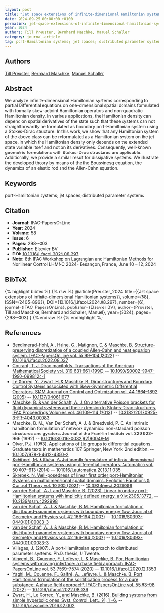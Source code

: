 ```yaml
---
layout: post
title: "Jet space extensions of infinite-dimensional Hamiltonian systems"
date: 2024-09-25 00:00:00 +0100
permalink: jet-space-extensions-of-infinite-dimensional-hamiltonian-systems
year: 2024
authors: Till Preuster, Bernhard Maschke, Manuel Schaller
category: journal-article
tag: port-Hamiltonian systems; jet spaces; distributed parameter systems
---
```

 
## Authors
[Till Preuster](authors/till-preuster), [Bernhard Maschke](authors/bernhard-maschke), [Manuel Schaller](authors/manuel-schaller)
 
## Abstract
We analyze infinite-dimensional Hamiltonian systems corresponding to partial Differential equations on one-dimensional spatial domains formulated with formally skew-adjoint Hamiltonian operators and non-quadratic Hamiltonian density. In various applications, the Hamiltonian density can depend on spatial derivatives of the state such that these systems can not straightforwardly be formulated as boundary port-Hamiltonian system using a Stokes-Dirac structure. In this work, we show that any Hamiltonian system of the above class can be reformulated as a Hamiltonian system on the jet space, in which the Hamiltonian density only depends on the extended state variable itself and not on its derivatives. Consequently, well-known geometric formulations with Stokes-Dirac structures are applicable. Additionally, we provide a similar result for dissipative systems. We illustrate the developed theory by means of the the Boussinesq equation, the dynamics of an elastic rod and the Allen-Cahn equation.
 
## Keywords
port-Hamiltonian systems; jet spaces; distributed parameter systems
 
## Citation
- **Journal:** IFAC-PapersOnLine
- **Year:** 2024
- **Volume:** 58
- **Issue:** 6
- **Pages:** 298--303
- **Publisher:** Elsevier BV
- **DOI:** [10.1016/j.ifacol.2024.08.297](https://doi.org/10.1016/j.ifacol.2024.08.297)
- **Note:** 8th IFAC Workshop on Lagrangian and Hamiltonian Methods for Nonlinear Control LHMNC 2024- Besançon, France, June 10 – 12, 2024
 
## BibTeX
{% highlight bibtex %}
{% raw %}
@article{Preuster_2024,
  title={{Jet space extensions of infinite-dimensional Hamiltonian systems}},
  volume={58},
  ISSN={2405-8963},
  DOI={10.1016/j.ifacol.2024.08.297},
  number={6},
  journal={IFAC-PapersOnLine},
  publisher={Elsevier BV},
  author={Preuster, Till and Maschke, Bernhard and Schaller, Manuel},
  year={2024},
  pages={298--303}
}
{% endraw %}
{% endhighlight %}
 
## References
- [Bendimerad-Hohl, A., Haine, G., Matignon, D. & Maschke, B. Structure-preserving discretization of a coupled Allen-Cahn and heat equation system. IFAC-PapersOnLine vol. 55 99–104 (2022)](structure-preserving-discretization-of-a-coupled-allen-cahn-and-heat-equation-system) -- [10.1016/j.ifacol.2022.08.037](https://doi.org/10.1016/j.ifacol.2022.08.037)
- [Courant, T. J. Dirac manifolds. Transactions of the American Mathematical Society vol. 319 631–661 (1990)](dirac-manifolds) -- [10.1090/S0002-9947-1990-0998124-1](https://doi.org/10.1090/S0002-9947-1990-0998124-1)
- [Le Gorrec, Y., Zwart, H. & Maschke, B. Dirac structures and Boundary Control Systems associated with Skew-Symmetric Differential Operators. SIAM Journal on Control and Optimization vol. 44 1864–1892 (2005)](dirac-structures-and-boundary-control-systems-associated-with-skew-symmetric-differential-operators) -- [10.1137/040611677](https://doi.org/10.1137/040611677)
- [Maschke, B. & van der Schaft, A. J. On alternative Poisson brackets for fluid dynamical systems and their extension to Stokes-Dirac structures. IFAC Proceedings Volumes vol. 46 109–114 (2013)](on-alternative-poisson-brackets-for-fluid-dynamical-systems-and-their-extension-to-stokes-dirac-structures) -- [10.3182/20130925-3-FR-4043.00083](https://doi.org/10.3182/20130925-3-FR-4043.00083)
- Maschke, B. M., Van Der Schaft, A. J. & Breedveld, P. C. An intrinsic hamiltonian formulation of network dynamics: non-standard poisson structures and gyrators. Journal of the Franklin Institute vol. 329 923–966 (1992) -- [10.1016/S0016-0032(92)90049-M](https://doi.org/10.1016/S0016-0032(92)90049-M)
- Olver, P.J. (1993). Applications of Lie groups to differential equations. Graduate texts in mathematics 107. Springer, New York, 2nd edition. -- [10.1007/978-1-4612-4350-2](https://doi.org/10.1007/978-1-4612-4350-2)
- [Schöberl, M. & Siuka, A. Jet bundle formulation of infinite-dimensional port-Hamiltonian systems using differential operators. Automatica vol. 50 607–613 (2014)](jet-bundle-formulation-of-infinite-dimensional-port-hamiltonian-systems-using-differential-operators) -- [10.1016/j.automatica.2013.11.035](https://doi.org/10.1016/j.automatica.2013.11.035)
- [Skrepek, N. Well-posedness of linear first order port-Hamiltonian Systems on multidimensional spatial domains. Evolution Equations &amp; Control Theory vol. 10 965 (2021)](well-posedness-of-linear-first-order-port-hamiltonian-systems-on-multidimensional-spatial-domains) -- [10.3934/eect.2020098](https://doi.org/10.3934/eect.2020098)
- [van der Schaft, A.J. and Maschke, B. (2023). Linear boundary port-Hamiltonian systems with implicitly defined energy. arXiv:2305.13772.](linear-port-hamiltonian-dae-systems-revisited-bis) -- [10.2139/ssrn.4292998](https://doi.org/10.2139/ssrn.4292998)
- [van der Schaft, A. J. & Maschke, B. M. Hamiltonian formulation of distributed-parameter systems with boundary energy flow. Journal of Geometry and Physics vol. 42 166–194 (2002)](hamiltonian-formulation-of-distributed-parameter-systems-with-boundary-energy-flow) -- [10.1016/S0393-0440(01)00083-3](https://doi.org/10.1016/S0393-0440(01)00083-3)
- [van der Schaft, A. J. & Maschke, B. M. Hamiltonian formulation of distributed-parameter systems with boundary energy flow. Journal of Geometry and Physics vol. 42 166–194 (2002)](hamiltonian-formulation-of-distributed-parameter-systems-with-boundary-energy-flow) -- [10.1016/S0393-0440(01)00083-3](https://doi.org/10.1016/S0393-0440(01)00083-3)
- Villegas, J. (2007). A port-Hamiltonian approach to distributed parameter systems. Ph.D. thesis, U Twente.
- [Vincent, B., Couenne, F., Lefèvre, L. & Maschke, B. Port Hamiltonian systems with moving interface: a phase field approach. IFAC-PapersOnLine vol. 53 7569–7574 (2020)](port-hamiltonian-systems-with-moving-interface-a-phase-field-approach) -- [10.1016/j.ifacol.2020.12.1353](https://doi.org/10.1016/j.ifacol.2020.12.1353)
- [Yaghi, M., Couenne, F., Galfré, A., Lefèvre, L. & Maschke, B. Port Hamiltonian formulation of the solidification process for a pure substance: A phase field approach*. IFAC-PapersOnLine vol. 55 93–98 (2022)](port-hamiltonian-formulation-of-the-solidification-process-for-a-pure-substance-a-phase-field-approach) -- [10.1016/j.ifacol.2022.08.036](https://doi.org/10.1016/j.ifacol.2022.08.036)
- [Zwart, H., Le Gorrec, Y., and Maschke, B. (2016). Building systems from simple hyperbolic ones. Syst. Control. Lett., 91, 1 –6.](building-systems-from-simple-hyperbolic-ones) -- [10.1016/j.sysconle.2016.02.002](https://doi.org/10.1016/j.sysconle.2016.02.002)


